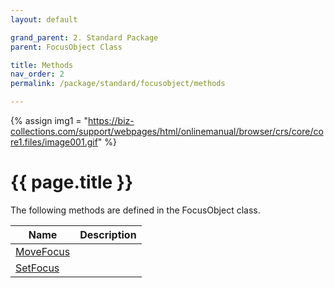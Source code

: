 ```yaml
---
layout: default

grand_parent: 2. Standard Package
parent: FocusObject Class

title: Methods
nav_order: 2
permalink: /package/standard/focusobject/methods

---
```

{% assign img1 = "https://biz-collections.com/support/webpages/html/onlinemanual/browser/crs/core/core1.files/image001.gif" %}


# {{ page.title }}

The following methods are defined in the FocusObject class.


|Name       |  Description |
|----------	|--------------|
|[MoveFocus](/package/standard/focusobject/methods/movefocus)       | |
|[SetFocus](/package/standard/focusobject/methods/setfocus)       | |